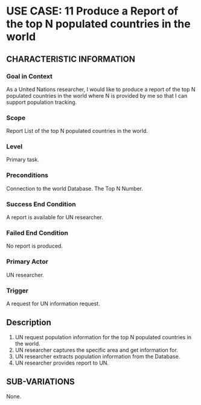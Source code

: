 
# USE CASE: 11 Produce a Report of the top N populated countries in the world

## CHARACTERISTIC INFORMATION

### Goal in Context

As a United Nations researcher, I would like to produce a report of the top N populated countries in the world where N is provided by me so that I can support population tracking.

### Scope

Report List of the top N populated countries in the world.

### Level

Primary task.

### Preconditions

Connection to the world Database.
The Top N Number.

### Success End Condition

A report is available for UN researcher.

### Failed End Condition

No report is produced.

### Primary Actor

UN researcher.

### Trigger

A request for UN information request.

## Description

1. UN request population information for the top N populated countries in the world.
2. UN researcher captures the specific area and get information for.
3. UN researcher extracts population information from the Database.
4. UN researcher provides report to UN.

## SUB-VARIATIONS

None.

